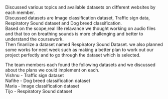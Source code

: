 Discussed various topics and available datasets on different websites by each member.</br>
Discussed datasets are Image classification dataset, Traffic sign data, Respiratory Sound dataset and Dog breed classification.</br>
Based on the scope,real life relavance we thought working on audio files and that too on breathing sounds is more challenging and better to understand the coursework.</br>
Then finanlize a dataset named Respiratory Sound Dataset. we also planned some works for next week such as making a better plan to work out our project perfectly and to go through the dataset which is selected.</br>

The team members each found the following datasets and we discussed about the plans we could implement on each.</br>
Vishnu - Traffic sign dataset </br>
Nafihe - Dog breed classification dataset </br>
Maria - Image classification dataset </br>
Tijo - Respiratory Sound dataset </br>
